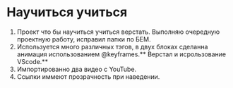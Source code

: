# Научиться учиться

1. Проект что бы научиться учиться верстать. Выполняю очередную проектную работу, исправил папки по БЕМ.
2. Используется много различных тэгов, в двух блоках сделанна анимация использованием @keyframes.** Верстал и исрользование VScode.**
3. Импортированно два видео с YouTube.
4. Ссылки иммеют прозрачность при наведении.